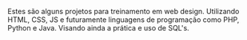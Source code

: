 
Estes são alguns projetos para treinamento em web design. Utilizando HTML, CSS, JS e futuramente linguagens de programação como PHP, Python e Java. Visando ainda a prática e uso de SQL's.

